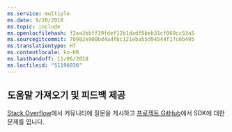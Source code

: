 ```yaml
---
ms.service: multiple
ms.date: 9/20/2018
ms.topic: include
ms.openlocfilehash: f2ea3bbff39fdef12b1dadf8beb31cf069cc53a5
ms.sourcegitcommit: 70982e900bd4adfbc121eba55d94544f17c6b495
ms.translationtype: HT
ms.contentlocale: ko-KR
ms.lasthandoff: 11/06/2018
ms.locfileid: "51196036"
---
```

## <a name="get-help-and-give-feedback"></a>도움말 가져오기 및 피드백 제공

[Stack Overflow](http://stackoverflow.com/questions/tagged/azure-sdk-.net)에서 커뮤니티에 질문을 게시하고 [프로젝트 GitHub](https://github.com/Azure/azure-sdk-for-net)에서 SDK에 대한 문제를 엽니다.
